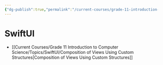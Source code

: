 ```yaml
---
{"dg-publish":true,"permalink":"/current-courses/grade-11-introduction-to-computer-science/topics/introduction/","dgHomeLink":false}
---
```


# SwiftUI
- [[Current Courses/Grade 11 Introduction to Computer Science/Topics/SwiftUI/Composition of Views Using Custom Structures|Composition of Views Using Custom Structures]]